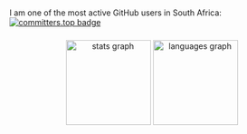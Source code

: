 

###

I am one of the most active GitHub users in South Africa: [![committers.top badge](https://user-badge.committers.top/south_africa/refilwe-m.svg)](https://user-badge.committers.top/south_africa/refilwe-m)

###

<div align="center">
  <img src="https://github-readme-stats.vercel.app/api?username=refilwe-m&hide_title=false&hide_rank=false&show_icons=true&include_all_commits=true&count_private=true&disable_animations=false&theme=dracula&locale=en&hide_border=false&order=1" height="150" alt="stats graph"  />
  <img src="https://github-readme-stats.vercel.app/api/top-langs?username=refilwe-m&locale=en&hide_title=false&layout=compact&card_width=320&langs_count=5&theme=dracula&hide_border=false&order=2" height="150" alt="languages graph"  />
</div>

###
